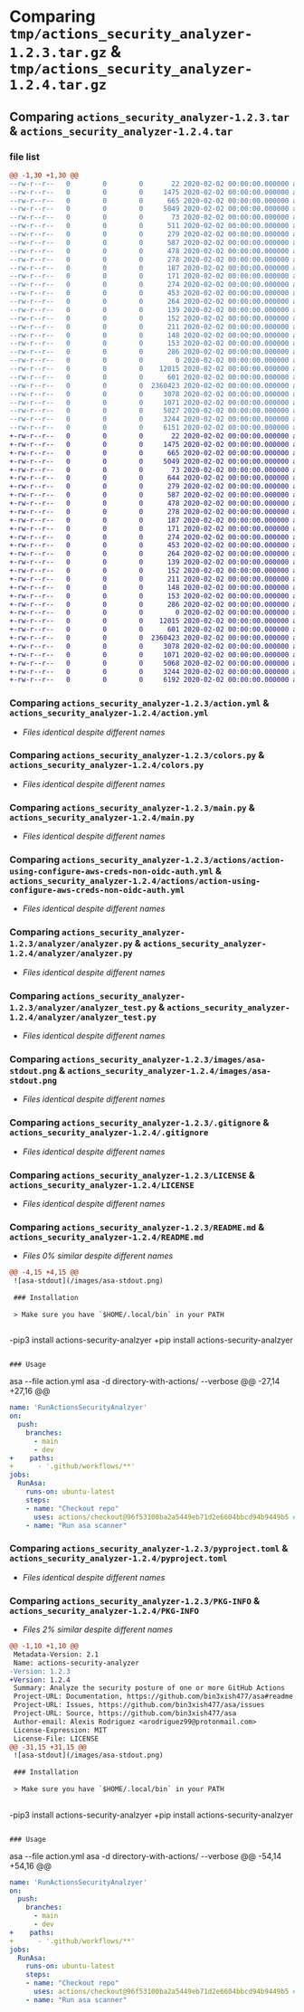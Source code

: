 # Comparing `tmp/actions_security_analyzer-1.2.3.tar.gz` & `tmp/actions_security_analyzer-1.2.4.tar.gz`

## Comparing `actions_security_analyzer-1.2.3.tar` & `actions_security_analyzer-1.2.4.tar`

### file list

```diff
@@ -1,30 +1,30 @@
--rw-r--r--   0        0        0       22 2020-02-02 00:00:00.000000 actions_security_analyzer-1.2.3/__about__.py
--rw-r--r--   0        0        0     1475 2020-02-02 00:00:00.000000 actions_security_analyzer-1.2.3/action.yml
--rw-r--r--   0        0        0      665 2020-02-02 00:00:00.000000 actions_security_analyzer-1.2.3/colors.py
--rw-r--r--   0        0        0     5049 2020-02-02 00:00:00.000000 actions_security_analyzer-1.2.3/main.py
--rw-r--r--   0        0        0       73 2020-02-02 00:00:00.000000 actions_security_analyzer-1.2.3/requirements.txt
--rw-r--r--   0        0        0      511 2020-02-02 00:00:00.000000 actions_security_analyzer-1.2.3/.github/workflows/asa-scan.yml
--rw-r--r--   0        0        0      279 2020-02-02 00:00:00.000000 actions_security_analyzer-1.2.3/actions/action-that-creates-or-approves-pr.yml
--rw-r--r--   0        0        0      587 2020-02-02 00:00:00.000000 actions_security_analyzer-1.2.3/actions/action-using-configure-aws-creds-non-oidc-auth.yml
--rw-r--r--   0        0        0      478 2020-02-02 00:00:00.000000 actions_security_analyzer-1.2.3/actions/action-using-github-cache.yml
--rw-r--r--   0        0        0      278 2020-02-02 00:00:00.000000 actions_security_analyzer-1.2.3/actions/action-using-self-hosted-runner-in-matrix.yml
--rw-r--r--   0        0        0      187 2020-02-02 00:00:00.000000 actions_security_analyzer-1.2.3/actions/action-using-self-hosted-runner-referenced-by-group.yml
--rw-r--r--   0        0        0      171 2020-02-02 00:00:00.000000 actions_security_analyzer-1.2.3/actions/action-using-self-hosted-runners.yml
--rw-r--r--   0        0        0      274 2020-02-02 00:00:00.000000 actions_security_analyzer-1.2.3/actions/action-with-dangerous-gh-context-variables.yml
--rw-r--r--   0        0        0      453 2020-02-02 00:00:00.000000 actions_security_analyzer-1.2.3/actions/action-with-dangerous-gh-variables-2.yml
--rw-r--r--   0        0        0      264 2020-02-02 00:00:00.000000 actions_security_analyzer-1.2.3/actions/action-with-dangerous-gh-variables.yml
--rw-r--r--   0        0        0      139 2020-02-02 00:00:00.000000 actions_security_analyzer-1.2.3/actions/action-with-inline-script.yml
--rw-r--r--   0        0        0      152 2020-02-02 00:00:00.000000 actions_security_analyzer-1.2.3/actions/action-with-pull-request-target.yml
--rw-r--r--   0        0        0      211 2020-02-02 00:00:00.000000 actions_security_analyzer-1.2.3/actions/action-with-unsecure-command-env-var.yml
--rw-r--r--   0        0        0      148 2020-02-02 00:00:00.000000 actions_security_analyzer-1.2.3/actions/action-with-write-all-permissions.yml
--rw-r--r--   0        0        0      153 2020-02-02 00:00:00.000000 actions_security_analyzer-1.2.3/actions/action-with-write-permissions-all-jobs.yml
--rw-r--r--   0        0        0      286 2020-02-02 00:00:00.000000 actions_security_analyzer-1.2.3/actions/action-with-write-permissions-one-job.yml
--rw-r--r--   0        0        0        0 2020-02-02 00:00:00.000000 actions_security_analyzer-1.2.3/analyzer/__init__.py
--rw-r--r--   0        0        0    12015 2020-02-02 00:00:00.000000 actions_security_analyzer-1.2.3/analyzer/analyzer.py
--rw-r--r--   0        0        0      601 2020-02-02 00:00:00.000000 actions_security_analyzer-1.2.3/analyzer/analyzer_test.py
--rw-r--r--   0        0        0  2360423 2020-02-02 00:00:00.000000 actions_security_analyzer-1.2.3/images/asa-stdout.png
--rw-r--r--   0        0        0     3078 2020-02-02 00:00:00.000000 actions_security_analyzer-1.2.3/.gitignore
--rw-r--r--   0        0        0     1071 2020-02-02 00:00:00.000000 actions_security_analyzer-1.2.3/LICENSE
--rw-r--r--   0        0        0     5027 2020-02-02 00:00:00.000000 actions_security_analyzer-1.2.3/README.md
--rw-r--r--   0        0        0     3244 2020-02-02 00:00:00.000000 actions_security_analyzer-1.2.3/pyproject.toml
--rw-r--r--   0        0        0     6151 2020-02-02 00:00:00.000000 actions_security_analyzer-1.2.3/PKG-INFO
+-rw-r--r--   0        0        0       22 2020-02-02 00:00:00.000000 actions_security_analyzer-1.2.4/__about__.py
+-rw-r--r--   0        0        0     1475 2020-02-02 00:00:00.000000 actions_security_analyzer-1.2.4/action.yml
+-rw-r--r--   0        0        0      665 2020-02-02 00:00:00.000000 actions_security_analyzer-1.2.4/colors.py
+-rw-r--r--   0        0        0     5049 2020-02-02 00:00:00.000000 actions_security_analyzer-1.2.4/main.py
+-rw-r--r--   0        0        0       73 2020-02-02 00:00:00.000000 actions_security_analyzer-1.2.4/requirements.txt
+-rw-r--r--   0        0        0      644 2020-02-02 00:00:00.000000 actions_security_analyzer-1.2.4/.github/workflows/asa-scan.yml
+-rw-r--r--   0        0        0      279 2020-02-02 00:00:00.000000 actions_security_analyzer-1.2.4/actions/action-that-creates-or-approves-pr.yml
+-rw-r--r--   0        0        0      587 2020-02-02 00:00:00.000000 actions_security_analyzer-1.2.4/actions/action-using-configure-aws-creds-non-oidc-auth.yml
+-rw-r--r--   0        0        0      478 2020-02-02 00:00:00.000000 actions_security_analyzer-1.2.4/actions/action-using-github-cache.yml
+-rw-r--r--   0        0        0      278 2020-02-02 00:00:00.000000 actions_security_analyzer-1.2.4/actions/action-using-self-hosted-runner-in-matrix.yml
+-rw-r--r--   0        0        0      187 2020-02-02 00:00:00.000000 actions_security_analyzer-1.2.4/actions/action-using-self-hosted-runner-referenced-by-group.yml
+-rw-r--r--   0        0        0      171 2020-02-02 00:00:00.000000 actions_security_analyzer-1.2.4/actions/action-using-self-hosted-runners.yml
+-rw-r--r--   0        0        0      274 2020-02-02 00:00:00.000000 actions_security_analyzer-1.2.4/actions/action-with-dangerous-gh-context-variables.yml
+-rw-r--r--   0        0        0      453 2020-02-02 00:00:00.000000 actions_security_analyzer-1.2.4/actions/action-with-dangerous-gh-variables-2.yml
+-rw-r--r--   0        0        0      264 2020-02-02 00:00:00.000000 actions_security_analyzer-1.2.4/actions/action-with-dangerous-gh-variables.yml
+-rw-r--r--   0        0        0      139 2020-02-02 00:00:00.000000 actions_security_analyzer-1.2.4/actions/action-with-inline-script.yml
+-rw-r--r--   0        0        0      152 2020-02-02 00:00:00.000000 actions_security_analyzer-1.2.4/actions/action-with-pull-request-target.yml
+-rw-r--r--   0        0        0      211 2020-02-02 00:00:00.000000 actions_security_analyzer-1.2.4/actions/action-with-unsecure-command-env-var.yml
+-rw-r--r--   0        0        0      148 2020-02-02 00:00:00.000000 actions_security_analyzer-1.2.4/actions/action-with-write-all-permissions.yml
+-rw-r--r--   0        0        0      153 2020-02-02 00:00:00.000000 actions_security_analyzer-1.2.4/actions/action-with-write-permissions-all-jobs.yml
+-rw-r--r--   0        0        0      286 2020-02-02 00:00:00.000000 actions_security_analyzer-1.2.4/actions/action-with-write-permissions-one-job.yml
+-rw-r--r--   0        0        0        0 2020-02-02 00:00:00.000000 actions_security_analyzer-1.2.4/analyzer/__init__.py
+-rw-r--r--   0        0        0    12015 2020-02-02 00:00:00.000000 actions_security_analyzer-1.2.4/analyzer/analyzer.py
+-rw-r--r--   0        0        0      601 2020-02-02 00:00:00.000000 actions_security_analyzer-1.2.4/analyzer/analyzer_test.py
+-rw-r--r--   0        0        0  2360423 2020-02-02 00:00:00.000000 actions_security_analyzer-1.2.4/images/asa-stdout.png
+-rw-r--r--   0        0        0     3078 2020-02-02 00:00:00.000000 actions_security_analyzer-1.2.4/.gitignore
+-rw-r--r--   0        0        0     1071 2020-02-02 00:00:00.000000 actions_security_analyzer-1.2.4/LICENSE
+-rw-r--r--   0        0        0     5068 2020-02-02 00:00:00.000000 actions_security_analyzer-1.2.4/README.md
+-rw-r--r--   0        0        0     3244 2020-02-02 00:00:00.000000 actions_security_analyzer-1.2.4/pyproject.toml
+-rw-r--r--   0        0        0     6192 2020-02-02 00:00:00.000000 actions_security_analyzer-1.2.4/PKG-INFO
```

### Comparing `actions_security_analyzer-1.2.3/action.yml` & `actions_security_analyzer-1.2.4/action.yml`

 * *Files identical despite different names*

### Comparing `actions_security_analyzer-1.2.3/colors.py` & `actions_security_analyzer-1.2.4/colors.py`

 * *Files identical despite different names*

### Comparing `actions_security_analyzer-1.2.3/main.py` & `actions_security_analyzer-1.2.4/main.py`

 * *Files identical despite different names*

### Comparing `actions_security_analyzer-1.2.3/actions/action-using-configure-aws-creds-non-oidc-auth.yml` & `actions_security_analyzer-1.2.4/actions/action-using-configure-aws-creds-non-oidc-auth.yml`

 * *Files identical despite different names*

### Comparing `actions_security_analyzer-1.2.3/analyzer/analyzer.py` & `actions_security_analyzer-1.2.4/analyzer/analyzer.py`

 * *Files identical despite different names*

### Comparing `actions_security_analyzer-1.2.3/analyzer/analyzer_test.py` & `actions_security_analyzer-1.2.4/analyzer/analyzer_test.py`

 * *Files identical despite different names*

### Comparing `actions_security_analyzer-1.2.3/images/asa-stdout.png` & `actions_security_analyzer-1.2.4/images/asa-stdout.png`

 * *Files identical despite different names*

### Comparing `actions_security_analyzer-1.2.3/.gitignore` & `actions_security_analyzer-1.2.4/.gitignore`

 * *Files identical despite different names*

### Comparing `actions_security_analyzer-1.2.3/LICENSE` & `actions_security_analyzer-1.2.4/LICENSE`

 * *Files identical despite different names*

### Comparing `actions_security_analyzer-1.2.3/README.md` & `actions_security_analyzer-1.2.4/README.md`

 * *Files 0% similar despite different names*

```diff
@@ -4,15 +4,15 @@
 ![asa-stdout](/images/asa-stdout.png)
 
 ### Installation
 
 > Make sure you have `$HOME/.local/bin` in your PATH
 
 ```
-pip3 install actions-security-analzyer
+pip install actions-security-analzyer
 ```
 
 ### Usage
 
 ```
 asa --file action.yml
 asa -d directory-with-actions/ --verbose
@@ -27,14 +27,16 @@
 ```yaml
 name: 'RunActionsSecurityAnalzyer'
 on:
   push:
     branches:
       - main
       - dev
+    paths:
+      - '.github/workflows/**'
 jobs:
   RunAsa:
     runs-on: ubuntu-latest
     steps:
     - name: "Checkout repo"
       uses: actions/checkout@96f53100ba2a5449eb71d2e6604bbcd94b9449b5 # v3.5.3
     - name: "Run asa scanner"
```

### Comparing `actions_security_analyzer-1.2.3/pyproject.toml` & `actions_security_analyzer-1.2.4/pyproject.toml`

 * *Files identical despite different names*

### Comparing `actions_security_analyzer-1.2.3/PKG-INFO` & `actions_security_analyzer-1.2.4/PKG-INFO`

 * *Files 2% similar despite different names*

```diff
@@ -1,10 +1,10 @@
 Metadata-Version: 2.1
 Name: actions-security-analyzer
-Version: 1.2.3
+Version: 1.2.4
 Summary: Analyze the security posture of one or more GitHub Actions
 Project-URL: Documentation, https://github.com/bin3xish477/asa#readme
 Project-URL: Issues, https://github.com/bin3xish477/asa/issues
 Project-URL: Source, https://github.com/bin3xish477/asa
 Author-email: Alexis Rodriguez <arodriguez99@protonmail.com>
 License-Expression: MIT
 License-File: LICENSE
@@ -31,15 +31,15 @@
 ![asa-stdout](/images/asa-stdout.png)
 
 ### Installation
 
 > Make sure you have `$HOME/.local/bin` in your PATH
 
 ```
-pip3 install actions-security-analzyer
+pip install actions-security-analzyer
 ```
 
 ### Usage
 
 ```
 asa --file action.yml
 asa -d directory-with-actions/ --verbose
@@ -54,14 +54,16 @@
 ```yaml
 name: 'RunActionsSecurityAnalzyer'
 on:
   push:
     branches:
       - main
       - dev
+    paths:
+      - '.github/workflows/**'
 jobs:
   RunAsa:
     runs-on: ubuntu-latest
     steps:
     - name: "Checkout repo"
       uses: actions/checkout@96f53100ba2a5449eb71d2e6604bbcd94b9449b5 # v3.5.3
     - name: "Run asa scanner"
```

